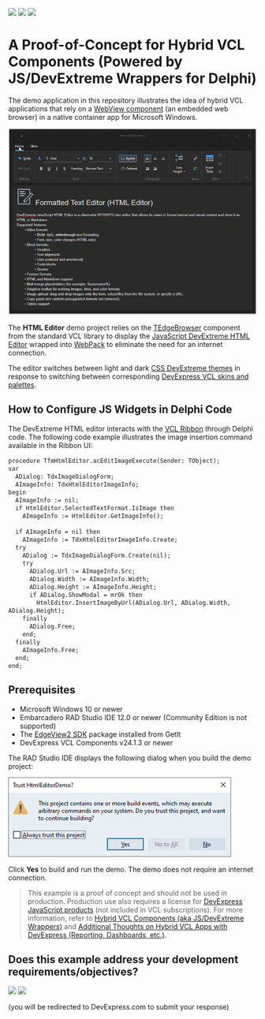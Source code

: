 <!-- default badges list -->
[![](https://img.shields.io/badge/Open_in_DevExpress_Support_Center-FF7200?style=flat-square&logo=DevExpress&logoColor=white)](https://supportcenter.devexpress.com/ticket/details/T1252982)
[![](https://img.shields.io/badge/📖_How_to_use_DevExpress_Examples-e9f6fc?style=flat-square)](https://docs.devexpress.com/GeneralInformation/403183)
[![](https://img.shields.io/badge/💬_Leave_Feedback-feecdd?style=flat-square)](#does-this-example-address-your-development-requirementsobjectives)
<!-- default badges end -->

# A Proof-of-Concept for Hybrid VCL Components (Powered by JS/DevExtreme Wrappers for Delphi)
The demo application in this repository illustrates the idea of hybrid VCL applications that rely on a [WebView component](https://docwiki.embarcadero.com/Libraries/Athens/en/Vcl.Edge.TEdgeBrowser) (an embedded web browser) in a native container app for Microsoft Windows.

![DevExpress VCL Hybrid HTML Editor Demo](./Images/vcl-hybrid-html-editor-demo.gif)

The **HTML Editor** demo project relies on the [TEdgeBrowser](https://docwiki.embarcadero.com/Libraries/Athens/en/Vcl.Edge.TEdgeBrowser) component from the standard VCL library to display the [JavaScript DevExtreme HTML Editor](https://js.devexpress.com/React/Documentation/18_2/ApiReference/UI_Widgets/dxHtmlEditor/) wrapped into [WebPack](https://webpack.js.org/) to eliminate the need for an internet connection.

The editor switches between light and dark [CSS DevExtreme themes](https://js.devexpress.com/jQuery/Documentation/Guide/Themes_and_Styles/Predefined_Themes/) in response to switching between corresponding [DevExpress VCL skins and palettes](https://docs.devexpress.com/VCL/150003/ExpressSkinsLibrary/vcl-skin-library).

## How to Configure JS Widgets in Delphi Code

The DevExtreme HTML editor interacts with the [VCL Ribbon](https://docs.devexpress.com/VCL/dxRibbon.TdxRibbon) through Delphi code. The following code example illustrates the image insertion command available in the Ribbon UI:

```
procedure TfmHtmlEditor.acEditImageExecute(Sender: TObject);
var
  ADialog: TdxImageDialogForm;
  AImageInfo: TdxHtmlEditorImageInfo;
begin
  AImageInfo := nil;
  if HtmlEditor.SelectedTextFormat.IsImage then
    AImageInfo := HtmlEditor.GetImageInfo();

  if AImageInfo = nil then
    AImageInfo := TdxHtmlEditorImageInfo.Create;
  try
    ADialog := TdxImageDialogForm.Create(nil);
    try
      ADialog.Url := AImageInfo.Src;
      ADialog.Width := AImageInfo.Width;
      ADialog.Height := AImageInfo.Height;
      if ADialog.ShowModal = mrOk then
        HtmlEditor.InsertImageByUrl(ADialog.Url, ADialog.Width, ADialog.Height);
    finally
      ADialog.Free;
    end;
  finally
    AImageInfo.Free;
  end;
end;
```

## Prerequisites

* Microsoft Windows 10 or newer
* Embarcadero RAD Studio IDE 12.0 or newer (Community Edition is not supported)
* The [EdgeView2 SDK](https://getitnow.embarcadero.com/edgeview2-sdk/) package installed from GetIt
* DevExpress VCL Components v24.1.3 or newer

The RAD Studio IDE displays the following dialog when you build the demo project:

![The Hybrid HTML Editor Demo Build Confirmation Dialog](./Images/vcl-hybrid-html-demo-build-confirmation.png)

Click **Yes** to build and run the demo. The demo does not require an internet connection.

> This example is a proof of concept and should not be used in production. Production use also requires a license for [DevExpress JavaScript products](https://www.devexpress.com/buy/js/) (not included in VCL subscriptions). For more information, refer to [Hybrid VCL Components (aka JS/DevExtreme Wrappers)](https://community.devexpress.com/blogs/vcl/archive/2024/07/24/vcl-year-end-roadmap-v24-2.aspx) and [Additional Thoughts on Hybrid VCL Apps with DevExpress (Reporting, Dashboards, etc.)](https://community.devexpress.com/blogs/vcl/archive/2024/07/24/vcl-year-end-roadmap-v24-2.aspx).

<!-- feedback -->
## Does this example address your development requirements/objectives?

[<img src="https://www.devexpress.com/support/examples/i/yes-button.svg"/>](https://www.devexpress.com/support/examples/survey.xml?utm_source=github&utm_campaign=vcl-hybrid-html-editor-demo-app&~~~was_helpful=yes) [<img src="https://www.devexpress.com/support/examples/i/no-button.svg"/>](https://www.devexpress.com/support/examples/survey.xml?utm_source=github&utm_campaign=vcl-hybrid-html-editor-demo-app&~~~was_helpful=no)

(you will be redirected to DevExpress.com to submit your response)
<!-- feedback end -->
